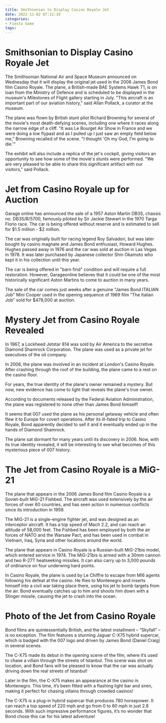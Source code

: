 ```yaml
---
title: Smithsonian to Display Casino Royale Jet
date: 2022-11-02 07:12:19
categories:
- Fiesta Game
tags:
---
```



#  Smithsonian to Display Casino Royale Jet

The Smithsonian National Air and Space Museum announced on Wednesday that it will display the original jet used in the 2006 James Bond film Casino Royale. The plane, a British-made BAE Systems Hawk T1, is on loan from the Ministry of Defence and is scheduled to be displayed in the museum's Milestones of Flight gallery starting in July. "This aircraft is an important part of our aviation history," said Allan Pollack, a curator at the museum.

The plane was flown by British stunt pilot Richard Browning for several of the movie's most death-defying scenes, including one where it races along the narrow edge of a cliff. "It was Le Bourget Air Show in France and we were doing a low flypast and as I pulled up I just saw an empty field below me," Browning recalled of the scene. "I thought 'Oh my God, I'm going to die.'"

The exhibit will also include a replica of the jet's cockpit, giving visitors an opportunity to see how some of the movie's stunts were performed. "We are very pleased to be able to share this significant artifact with our visitors," said Pollack.

#  Jet from Casino Royale up for Auction

Garage online has announced the sale of a 1957 Aston Martin DB3S, chassis no. DB3S/R/5700, famously piloted by Sir Jackie Stewart in the 1970 Targa Florio race. The car is being offered without reserve and is estimated to sell for $1.5 million - $2 million.

The car was originally built for racing legend Roy Salvadori, but was later bought by casino magnate and James Bond enthusiast, Howard Hughes. Hughes passed away in 1976 and the car was sold at auction in Las Vegas in 1978. It was later purchased by Japanese collector Shin Okamoto who kept it in his collection until this year.

The car is being offered in "barn find" condition and will require a full restoration. However, Garageonline believes that it could be one of the most historically significant Aston Martins to come to auction in many years.

The sale of the car comes just weeks after a genuine "James Bond ITALIAN Job" Mini Cooper used in the opening sequence of 1969 film "The Italian Job" sold for $478,000 at auction.

#  Mystery Jet from Casino Royale Revealed 

In 1967, a Lockheed Jetstar 814 was sold by Air America to the secretive Diamond Shamrock Corporation. The plane was used as a private jet for executives of the oil company.

In 2006, the plane was involved in an incident at London's Casino Royale. After crashing through the roof of the building, the plane came to a rest on the casino floor.

For years, the true identity of the plane's owner remained a mystery. But now, new evidence has come to light that reveals the plane's true owner.

According to documents released by the Federal Aviation Administration, the plane was registered to none other than James Bond himself!

It seems that 007 used the plane as his personal getaway vehicle and often flew it to Europe for covert operations. After its ill-fated trip to Casino Royale, Bond apparently decided to sell it and it eventually ended up in the hands of Diamond Shamrock.

The plane sat dormant for many years until its discovery in 2006. Now, with its true identity revealed, it will be interesting to see what becomes of this mysterious piece of 007 history.

#  The Jet from Casino Royale is a MiG-21

The plane that appears in the 2006 James Bond film Casino Royale is a Soviet-built MiG-21 Fishbed. The aircraft was used extensively by the air forces of over 60 countries, and has seen action in numerous conflicts since its introduction in 1959.

The MiG-21 is a single-engine fighter jet, and was designed as an interceptor aircraft. It has a top speed of Mach 2.2, and can reach an altitude of 58,000 feet. The Fishbed has been employed by both the air forces of NATO and the Warsaw Pact, and has been used in combat in Vietnam, Iraq, Syria and other locations around the world.

The plane that appears in Casino Royale is a Russian-built MiG-21bis model, which entered service in 1974. The MiG-21bis is armed with a 30mm cannon and two R-27T heatseeking missiles. It can also carry up to 3,000 pounds of ordinance on four underwing hard points.

In Casino Royale, the plane is used by Le Chiffre to escape from MI6 agents following his defeat at the casino. He flies to Montenegro and inserts himself into a civil war taking place there, using his jet to bomb targets from the air. Bond eventually catches up to him and shoots him down with a Stinger missile, causing the jet to crash into the ocean.

#  Photo of the Jet from Casino Royale

Bond films are quintessentially British, and the latest installment – “Skyfall” – is no exception. The film features a stunning Jaguar C-X75 hybrid supercar, which is badged with the 007 logo and driven by James Bond (Daniel Craig) in several scenes.

The C-X75 made its debut in the opening scene of the film, where it’s used to chase a villain through the streets of Istanbul. This scene was shot on location, and Bond fans will be pleased to know that the car was actually driving down the real streets of Istanbul!

Later in the film, the C-X75 makes an appearance at the casino in Montenegro. This time, it’s been fitted with a flashing light bar and siren, making it perfect for chasing villains through crowded casinos!

The C-X75 is a plug-in hybrid supercar that produces 780 horsepower. It can reach a top speed of 220 mph and go from 0 to 60 mph in just 2.8 seconds. With such impressive performance figures, it’s no wonder that Bond chose this car for his latest adventure!